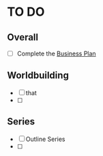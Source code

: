# TO DO

## Overall

- [ ] Complete the [Business Plan](./business-plan.md)

## Worldbuilding

- [ ] that
- [ ]

## Series

- [ ] Outline Series
- [ ]
